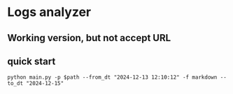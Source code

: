 # Logs analyzer

## Working version, but not accept URL

## quick start

`python main.py -p $path --from_dt "2024-12-13 12:10:12" -f markdown --to_dt "2024-12-15"`

## 